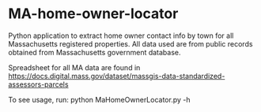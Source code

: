 # MA-home-owner-locator

Python application to extract home owner contact info by town for all Massachusetts registered properties. All data used are from public records obtained from Massachusetts government database.

Spreadsheet for all MA data are found in https://docs.digital.mass.gov/dataset/massgis-data-standardized-assessors-parcels

To see usage, run:
python MaHomeOwnerLocator.py -h
